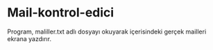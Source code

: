 # Mail-kontrol-edici
Program, maliller.txt adlı dosyayı okuyarak içerisindeki gerçek mailleri ekrana yazdırır.
